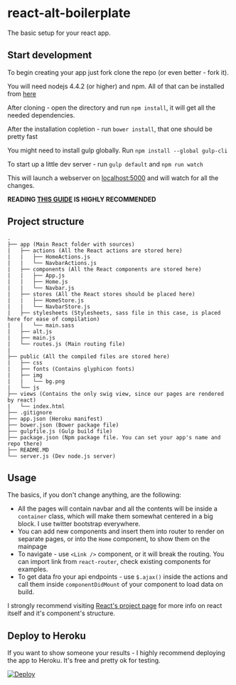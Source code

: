 # react-alt-boilerplate

The basic setup for your react app.

## Start development

To begin creating your app just fork clone the repo (or even better - fork it).

You will need nodejs 4.4.2 (or higher) and npm. All of that can be installed from [here](http://nodejs.org)

After cloning - open the directory and run `npm install`, it will get all the needed dependencies.

After the installation copletion - run `bower install`, that one should be pretty fast

You might need to install gulp globally. Run `npm install --global gulp-cli`

To start up a little dev server - run `gulp default` and `npm run watch`

This will launch a webserver on [localhost:5000](http://localhost:5000) and will watch for all the changes.

**READING [THIS GUIDE](http://sahatyalkabov.com/create-a-character-voting-app-using-react-nodejs-mongodb-and-socketio/) IS HIGHLY RECOMMENDED**

## Project structure
```
.
├── app (Main React folder with sources)
|	├── actions (All the React actions are stored here)
|	|	├── HomeActions.js
|	|	└── NavbarActions.js
|	├── components (All the React components are stored here)
|	|	├── App.js
|	|	├── Home.js
|	|	└── Navbar.js
|	├── stores (All the React stores should be placed here)
|	|	├── HomeStore.js
|	|	└── NavbarStore.js
|	├── stylesheets (Stylesheets, sass file in this case, is placed here for ease of compilation)
|	|	└── main.sass
|	├── alt.js
|	├── main.js
|	└── routes.js (Main routing file)
|
├── public (All the compiled files are stored here)
|	├── css
|	├── fonts (Contains glyphicon fonts)
|	├── img
|	|	└── bg.png
|	└── js
├── views (Contains the only swig view, since our pages are rendered by react)
|	└── index.html
├── .gitignore
├── app.json (Heroku manifest)
├── bower.json (Bower package file)
├── gulpfile.js (Gulp build file)
├── package.json (Npm package file. You can set your app's name and repo there)
├── README.MD
└── server.js (Dev node.js server)
```

## Usage

The basics, if you don't change anything, are the following:

- All the pages will contain navbar and all the contents will be inside a `container` class, which will make them somewhat centered in a big block. I use twitter bootstrap everywhere.
- You can add new components and insert them into router to render on separate pages, or into the `Home` component, to show them on the mainpage
- To navigate - use `<Link />` component, or it will break the routing. You can import link from `react-router`, check existing components for examples.
- To get data fro your api endpoints - use `$.ajax()` inside the actions and call them inside `componentDidMount` of your component to load data on build.

I strongly recommend visiting [React's project page](https://facebook.github.io/react/docs) for more info on react itself and it's component's structure.

## Deploy to Heroku

If you want to show someone your results - I highly recommend deploying the app to Heroku. It's free and pretty ok for testing.

[![Deploy](https://www.herokucdn.com/deploy/button.svg)](https://heroku.com/deploy)